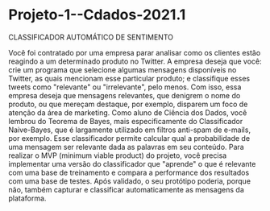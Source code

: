 # Projeto-1--Cdados-2021.1
CLASSIFICADOR AUTOMÁTICO DE SENTIMENTO


Você foi contratado por uma empresa parar analisar como os clientes estão reagindo a um
determinado produto no Twitter. A empresa deseja que você: crie um programa que selecione
algumas mensagens disponíveis no Twitter, as quais mencionam esse particular produto; e
classifique esses tweets como "relevante" ou "irrelevante", pelo menos.
Com isso, essa empresa deseja que mensagens relevantes, que denigrem o nome do produto, ou
que mereçam destaque, por exemplo, disparem um foco de atenção da área de marketing.
Como aluno de Ciência dos Dados, você lembrou do Teorema de Bayes, mais especificamente do
Classificador Naive-Bayes, que é largamente utilizado em filtros anti-spam de e-mails, por exemplo.
Esse classificador permite calcular qual a probabilidade de uma mensagem ser relevante dada as
palavras em seu conteúdo.
Para realizar o MVP (minimum viable product) do projeto, você precisa implementar uma versão
do classificador que "aprende" o que é relevante com uma base de treinamento e compara a
performance dos resultados com uma base de testes.
Após validado, o seu protótipo poderia, porque não, também capturar e classificar
automaticamente as mensagens da plataforma.
